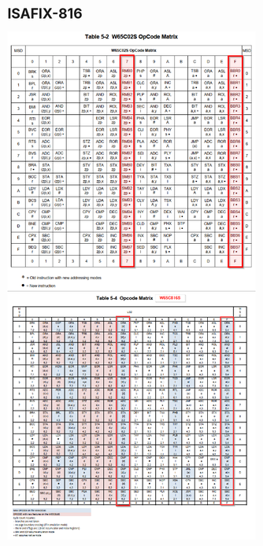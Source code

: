ISAFIX-816
==============


![Opcodes 65C02](pic/opcodes02-collision.png)
![Opcodes 65C816](pic/opcodes816-collision.png)
